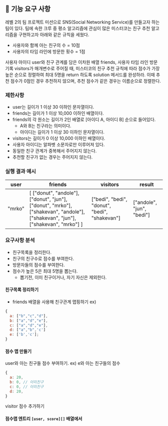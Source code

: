 ## 🚀 기능 요구 사항

레벨 2의 팀 프로젝트 미션으로 SNS(Social Networking Service)를 만들고자 하는 팀이 있다. 팀에 속한 크루 중 평소 알고리즘에 관심이 많은 미스터코는 친구 추천 알고리즘을 구현하고자 아래와 같은 규칙을 세웠다.

- 사용자와 함께 아는 친구의 수 = 10점
- 사용자의 타임 라인에 방문한 횟수 = 1점

사용자 아이디 user와 친구 관계를 담은 이차원 배열 friends, 사용자 타임 라인 방문 기록 visitors가 매개변수로 주어질 때, 미스터코의 친구 추천 규칙에 따라 점수가 가장 높은 순으로 정렬하여 최대 5명을 return 하도록 solution 메서드를 완성하라. 이때 추천 점수가 0점인 경우 추천하지 않으며, 추천 점수가 같은 경우는 이름순으로 정렬한다.

### 제한사항

- user는 길이가 1 이상 30 이하인 문자열이다.
- friends는 길이가 1 이상 10,000 이하인 배열이다.
- friends의 각 원소는 길이가 2인 배열로 [아이디 A, 아이디 B] 순으로 들어있다.
  - A와 B는 친구라는 의미이다.
  - 아이디는 길이가 1 이상 30 이하인 문자열이다.
- visitors는 길이가 0 이상 10,000 이하인 배열이다.
- 사용자 아이디는 알파벳 소문자로만 이루어져 있다.
- 동일한 친구 관계가 중복해서 주어지지 않는다.
- 추천할 친구가 없는 경우는 주어지지 않는다.

### 실행 결과 예시

| user   | friends                                                                                                                         | visitors                                      | result                    |
| ------ | ------------------------------------------------------------------------------------------------------------------------------- | --------------------------------------------- | ------------------------- |
| "mrko" | [ ["donut", "andole"], ["donut", "jun"], ["donut", "mrko"], ["shakevan", "andole"], ["shakevan", "jun"], ["shakevan", "mrko"] ] | ["bedi", "bedi", "donut", "bedi", "shakevan"] | ["andole", "jun", "bedi"] |

### 요구사항 분석

- 친구목록을 정리한다.
- 친구의 친구수로 점수를 부여한다.
- 방문자들의 점수를 부여한다.
- 점수가 높은 5은 최대 5명을 뽑는다.
  - 뽑기전, 이미 친구이거나, 자기 자신은 제외한다.

#### 친구목록 정리하기

- friends 배열을 사용해 친구관계 맵핑하기
ex)

```js
{
  a: ["b","c","d"],
  b: ["a","d","e"],
  c: ["a","d","e"],
  d: ["a","b",'c']
  e: ['b','c'];
}
```

#### 점수 맵 만들기

user와 아는 친구들 점수 부여하기.
ex) e와 아는 친구들의 점수

```js
{
  a: 20,
  b: 0, // 이미친구
  c: 0, // 이미친구
  d: 20,
}
```

visitor 점수 추가하기

#### 점수맵 엔트리 `[user, score][]` 배열에서
